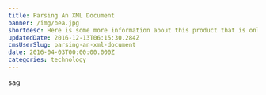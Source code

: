 ```yaml
---
title: Parsing An XML Document
banner: /img/bea.jpg
shortdesc: Here is some more information about this product that is only revealed once clicked on.
updatedDate: 2016-12-13T06:15:30.284Z
cmsUserSlug: parsing-an-xml-document
date: 2016-04-03T00:00:00.000Z
categories: technology
---
```


sag
